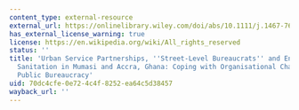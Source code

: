 ```yaml
---
content_type: external-resource
external_url: https://onlinelibrary.wiley.com/doi/abs/10.1111/j.1467-7679.2006.00313.x
has_external_license_warning: true
license: https://en.wikipedia.org/wiki/All_rights_reserved
status: ''
title: 'Urban Service Partnerships, ''Street-Level Bureaucrats'' and Environmental
  Sanitation in Mumasi and Accra, Ghana: Coping with Organisational Change in the
  Public Bureaucracy'
uid: 70dc4cfe-0e72-4c4f-8252-ea64c5d38457
wayback_url: ''
---
```

